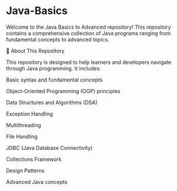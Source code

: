# Java-Basics

Welcome to the Java Basics to Advanced repository! This repository contains a comprehensive collection of Java programs ranging from fundamental concepts to advanced topics.

📌 About This Repository

This repository is designed to help learners and developers navigate through Java programming. It includes:

Basic syntax and fundamental concepts

Object-Oriented Programming (OOP) principles

Data Structures and Algorithms (DSA)

Exception Handling

Multithreading

File Handling

JDBC (Java Database Connectivity)

Collections Framework

Design Patterns

Advanced Java concepts
